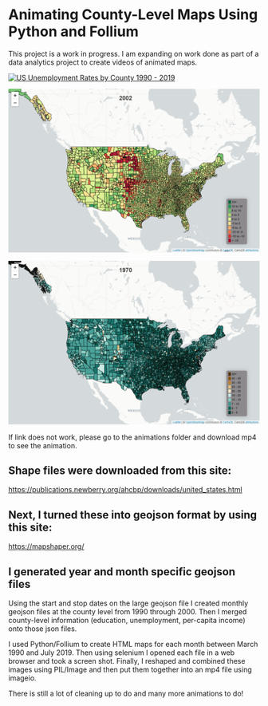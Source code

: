 # Animating County-Level Maps Using Python and Follium

This project is a work in progress.  I am expanding on work done as part of a data analytics project to create videos of animated maps. 

[![US Unemployment Rates by County 1990 - 2019](https://img.youtube.com/vi/Si6AaTbcIXQ/0.jpg)](https://www.youtube.com/watch?v=Si6AaTbcIXQ)

[![US Year over Year Change in Per-Capita Income by County 2002 - 2017](map_png/PCPIMap_2002.png)](https://youtu.be/h3zXQxbX1Zk)

[![US Education Level by County 1970 - 2017](map_png/EDUMap_1970.png)](https://youtu.be/UTE-9tPcTls)

If link does not work, please go to the animations folder and download mp4 to see the animation. 


## Shape files were downloaded from this site:
   https://publications.newberry.org/ahcbp/downloads/united_states.html

## Next, I turned these into geojson format by using this site:
   https://mapshaper.org/

## I generated year and month specific geojson files
Using the start and stop dates on the large geojson file I created monthly geojson files at the county level from 1990 through 2000.  Then I merged county-level information (education, unemployment, per-capita income) onto those json files.

I used Python/Follium to create HTML maps for each month between March 1990 and July 2019.  Then using selenium I opened each file in a web browser and took a screen shot.  Finally, I reshaped and combined these images using PIL/Image and then put them together into an mp4 file using imageio.  

There is still a lot of cleaning up to do and many more animations to do!